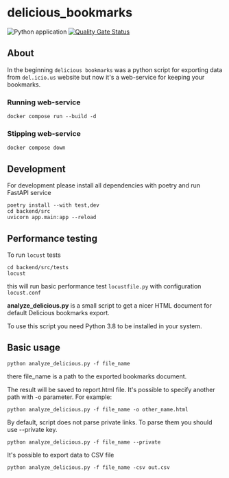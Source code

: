 # delicious_bookmarks

![Python application](https://github.com/zhidelev/delicious_bookmarks/workflows/Python%20application/badge.svg?branch=master)
[![Quality Gate Status](https://sonarcloud.io/api/project_badges/measure?project=zhidelev_delicious_bookmarks&metric=alert_status)](https://sonarcloud.io/dashboard?id=zhidelev_delicious_bookmarks)

## About

In the beginning `delicious bookmarks` was a python script for exporting data from `del.icio.us` website but now it's a web-service for keeping your bookmarks.

### Running web-service

    docker compose run --build -d

### Stipping web-service

    docker compose down

## Development

For development please install all dependencies with poetry and run FastAPI service

    poetry install --with test,dev
    cd backend/src
    uvicorn app.main:app --reload

## Performance testing

To run `locust` tests

    cd backend/src/tests
    locust

this will run basic performance test `locustfile.py` with configuration `locust.conf`

**analyze_delicious.py** is a small script to get a nicer HTML document for default Delicious bookmarks export.

To use this script you need Python 3.8 to be installed in your system.

## Basic usage

    python analyze_delicious.py -f file_name

there file_name is a path to the exported bookmarks document.

The result will be saved to report.html file. It's possible to specify another path with -o parameter. For example:

    python analyze_delicious.py -f file_name -o other_name.html

By default, script does not parse private links. To parse them you should use --private key.

    python analyze_delicious.py -f file_name --private

It's possible to export data to CSV file

    python analyze_delicious.py -f file_name -csv out.csv
